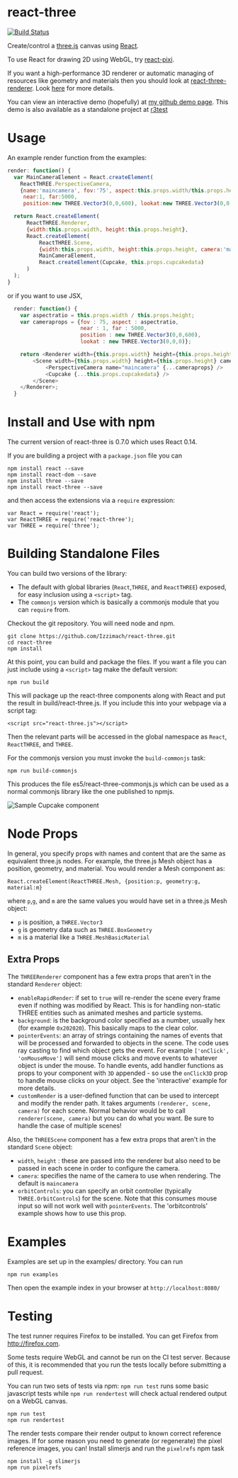 react-three
===========

[![Build Status](https://travis-ci.org/Izzimach/react-three.svg?branch=master)](https://travis-ci.org/Izzimach/react-three)

Create/control a [three.js](http://threejs.org/) canvas using [React](https://github.com/facebook/react).

To use React for drawing 2D using WebGL, try [react-pixi](https://github.com/Izzimach/react-pixi).

If you want a high-performance 3D renderer or automatic managing of resources like geometry and materials
then you should look at [react-three-renderer](https://github.com/toxicFork/react-three-renderer).
Look [here](https://github.com/toxicFork/react-three-renderer/issues/28) for more details.

You can view an interactive demo (hopefully) at [my github demo page](http://izzimach.github.io/demos/react-three-interactive/index.html). This demo is also available as a standalone project at [r3test](https://github.com/Izzimach/r3test/)

Usage
=====

An example render function from the examples:


```js
render: function() {
  var MainCameraElement = React.createElement(
    ReactTHREE.PerspectiveCamera,
    {name:'maincamera', fov:'75', aspect:this.props.width/this.props.height,
     near:1, far:5000,
     position:new THREE.Vector3(0,0,600), lookat:new THREE.Vector3(0,0,0)});

  return React.createElement(
      ReactTHREE.Renderer,
      {width:this.props.width, height:this.props.height},
      React.createElement(
          ReactTHREE.Scene,
          {width:this.props.width, height:this.props.height, camera:'maincamera'},
          MainCameraElement,
          React.createElement(Cupcake, this.props.cupcakedata)
      )
  );
}
```

or if you want to use JSX,

```js
  render: function() {
    var aspectratio = this.props.width / this.props.height;
    var cameraprops = {fov : 75, aspect : aspectratio, 
                       near : 1, far : 5000, 
                       position : new THREE.Vector3(0,0,600), 
                       lookat : new THREE.Vector3(0,0,0)};

    return <Renderer width={this.props.width} height={this.props.height}>
        <Scene width={this.props.width} height={this.props.height} camera="maincamera">
            <PerspectiveCamera name="maincamera" {...cameraprops} />
            <Cupcake {...this.props.cupcakedata} />
        </Scene>
    </Renderer>;
  }
```

Install and Use with npm
========================

The current version of react-three is 0.7.0 which uses React 0.14.

If you are building a project with a `package.json` file you can

```
npm install react --save
npm install react-dom --save
npm install three --save
npm install react-three --save
```

and then access the extensions via a `require` expression:

```
var React = require('react');
var ReactTHREE = require('react-three');
var THREE = require('three');
```

Building Standalone Files
=========================

You can build two versions of the library:
* The default with global libraries (`React`,`THREE`, and `ReactTHREE`) exposed,
  for easy inclusion using a `<script>` tag.
* The `commonjs` version which is basically a commonjs module that you can `require` from.
  
Checkout the git repository. You will need node and npm.

```
git clone https://github.com/Izzimach/react-three.git
cd react-three
npm install
```

At this point, you can build and package the files. If you want a file you can just
include using a `<script>` tag make the default version:

```
npm run build
```

This will package up the react-three components along with React and put the result in
build/react-three.js. If you include this into your webpage via a script tag:

```
<script src="react-three.js"></script>
```

Then the relevant parts will be accessed in the global namespace as `React`, `ReactTHREE`, and `THREE`.

For the commonjs version you must invoke the `build-commonjs` task:

```
npm run build-commonjs
```

This produces the file es5/react-three-commonjs.js which can be used as a normal
commonjs library like the one published to npmjs.

![Sample Cupcake component](docs/react-three-interactiveexample.png)

Node Props
==========

In general, you specify props with names and content that are the same
as equivalent three.js nodes. For example, the three.js Mesh object has
a position, geometry, and material. You would render a Mesh component as:

```
React.createElement(ReactTHREE.Mesh, {position:p, geometry:g, material:m}
```

where `p`,`g`, and `m` are the same values you would have set in a three.js Mesh object:

* `p` is position, a `THREE.Vector3`
* `g` is geometry data such as `THREE.BoxGeometry`
* `m` is a material like a `THREE.MeshBasicMaterial`

Extra Props
-----------

The `THREERenderer` component has a few extra props that aren't in the standard `Renderer` object:

* `enableRapidRender`: if set to `true` will re-render the scene every frame even if nothing was modified by React. This is for handling non-static THREE entities such as animated meshes and particle systems.
* `background`: is the background color specified as a number, usually hex (for example `0x202020`). This basically maps to the clear color.
* `pointerEvents`: an array of strings containing the names of events that will be processed and forwarded to objects in the scene. The code uses ray casting to find which object gets the event. For example `['onClick', 'onMouseMove']` will send mouse clicks and move events to whatever object is under the mouse. To handle events, add handler functions as props to your component with `3D` appended - so use the `onClick3D` prop to handle mouse clicks on your object. See the 'interactive' example for more details.
* `customRender` is a user-defined function that can be used to intercept and modify the render path. It takes arguments `(renderer, scene, camera)` for each scene. Normal behavior would be to call `renderer(scene, camera)` but you can do what you want. Be sure to handle the case of multiple scenes!


Also, the `THREEScene` component has a few extra props that aren't in the standard `Scene` object:

* `width`, `height` : these are passed into the renderer but also need to be passed in each scene in order to configure the camera.
* `camera`: specifies the name of the camera to use when rendering. The default is `maincamera`
* `orbitControls`: you can specify an orbit controller (typically `THREE.OrbitControls`) for the scene. Note that this consumes mouse input so will not work well with `pointerEvents`. The 'orbitcontrols' example shows how to use this prop.



Examples
========

Examples are set up in the examples/ directory. You can run

```
npm run examples
```

Then open the example index in your browser at `http://localhost:8080/`

Testing
=======

The test runner requires Firefox to be installed. You can get Firefox from http://firefox.com.

Some tests require WebGL and cannot be run on the CI test server. Because of
this, it is recommended that you run the tests locally before submitting a pull request.

You can run two sets of tests via npm: `npm run test` runs some basic javascript
tests while `npm run rendertest` will check actual rendered output
on a WebGL canvas.

```
npm run test
npm run rendertest
```

The render tests compare their render output to known correct reference images.
If for some reason you need to generate (or regenerate) the pixel reference images,
you can! Install slimerjs and run the `pixelrefs` npm task

```
npm install -g slimerjs
npm run pixelrefs
```

